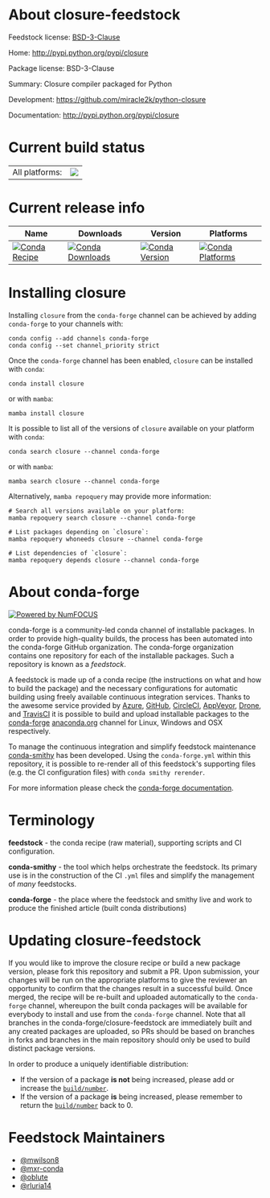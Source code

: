 About closure-feedstock
=======================

Feedstock license: [BSD-3-Clause](https://github.com/conda-forge/closure-feedstock/blob/main/LICENSE.txt)

Home: http://pypi.python.org/pypi/closure

Package license: BSD-3-Clause

Summary: Closure compiler packaged for Python

Development: https://github.com/miracle2k/python-closure

Documentation: http://pypi.python.org/pypi/closure

Current build status
====================


<table><tr><td>All platforms:</td>
    <td>
      <a href="https://dev.azure.com/conda-forge/feedstock-builds/_build/latest?definitionId=8022&branchName=main">
        <img src="https://dev.azure.com/conda-forge/feedstock-builds/_apis/build/status/closure-feedstock?branchName=main">
      </a>
    </td>
  </tr>
</table>

Current release info
====================

| Name | Downloads | Version | Platforms |
| --- | --- | --- | --- |
| [![Conda Recipe](https://img.shields.io/badge/recipe-closure-green.svg)](https://anaconda.org/conda-forge/closure) | [![Conda Downloads](https://img.shields.io/conda/dn/conda-forge/closure.svg)](https://anaconda.org/conda-forge/closure) | [![Conda Version](https://img.shields.io/conda/vn/conda-forge/closure.svg)](https://anaconda.org/conda-forge/closure) | [![Conda Platforms](https://img.shields.io/conda/pn/conda-forge/closure.svg)](https://anaconda.org/conda-forge/closure) |

Installing closure
==================

Installing `closure` from the `conda-forge` channel can be achieved by adding `conda-forge` to your channels with:

```
conda config --add channels conda-forge
conda config --set channel_priority strict
```

Once the `conda-forge` channel has been enabled, `closure` can be installed with `conda`:

```
conda install closure
```

or with `mamba`:

```
mamba install closure
```

It is possible to list all of the versions of `closure` available on your platform with `conda`:

```
conda search closure --channel conda-forge
```

or with `mamba`:

```
mamba search closure --channel conda-forge
```

Alternatively, `mamba repoquery` may provide more information:

```
# Search all versions available on your platform:
mamba repoquery search closure --channel conda-forge

# List packages depending on `closure`:
mamba repoquery whoneeds closure --channel conda-forge

# List dependencies of `closure`:
mamba repoquery depends closure --channel conda-forge
```


About conda-forge
=================

[![Powered by
NumFOCUS](https://img.shields.io/badge/powered%20by-NumFOCUS-orange.svg?style=flat&colorA=E1523D&colorB=007D8A)](https://numfocus.org)

conda-forge is a community-led conda channel of installable packages.
In order to provide high-quality builds, the process has been automated into the
conda-forge GitHub organization. The conda-forge organization contains one repository
for each of the installable packages. Such a repository is known as a *feedstock*.

A feedstock is made up of a conda recipe (the instructions on what and how to build
the package) and the necessary configurations for automatic building using freely
available continuous integration services. Thanks to the awesome service provided by
[Azure](https://azure.microsoft.com/en-us/services/devops/), [GitHub](https://github.com/),
[CircleCI](https://circleci.com/), [AppVeyor](https://www.appveyor.com/),
[Drone](https://cloud.drone.io/welcome), and [TravisCI](https://travis-ci.com/)
it is possible to build and upload installable packages to the
[conda-forge](https://anaconda.org/conda-forge) [anaconda.org](https://anaconda.org/)
channel for Linux, Windows and OSX respectively.

To manage the continuous integration and simplify feedstock maintenance
[conda-smithy](https://github.com/conda-forge/conda-smithy) has been developed.
Using the ``conda-forge.yml`` within this repository, it is possible to re-render all of
this feedstock's supporting files (e.g. the CI configuration files) with ``conda smithy rerender``.

For more information please check the [conda-forge documentation](https://conda-forge.org/docs/).

Terminology
===========

**feedstock** - the conda recipe (raw material), supporting scripts and CI configuration.

**conda-smithy** - the tool which helps orchestrate the feedstock.
                   Its primary use is in the construction of the CI ``.yml`` files
                   and simplify the management of *many* feedstocks.

**conda-forge** - the place where the feedstock and smithy live and work to
                  produce the finished article (built conda distributions)


Updating closure-feedstock
==========================

If you would like to improve the closure recipe or build a new
package version, please fork this repository and submit a PR. Upon submission,
your changes will be run on the appropriate platforms to give the reviewer an
opportunity to confirm that the changes result in a successful build. Once
merged, the recipe will be re-built and uploaded automatically to the
`conda-forge` channel, whereupon the built conda packages will be available for
everybody to install and use from the `conda-forge` channel.
Note that all branches in the conda-forge/closure-feedstock are
immediately built and any created packages are uploaded, so PRs should be based
on branches in forks and branches in the main repository should only be used to
build distinct package versions.

In order to produce a uniquely identifiable distribution:
 * If the version of a package **is not** being increased, please add or increase
   the [``build/number``](https://docs.conda.io/projects/conda-build/en/latest/resources/define-metadata.html#build-number-and-string).
 * If the version of a package **is** being increased, please remember to return
   the [``build/number``](https://docs.conda.io/projects/conda-build/en/latest/resources/define-metadata.html#build-number-and-string)
   back to 0.

Feedstock Maintainers
=====================

* [@mwilson8](https://github.com/mwilson8/)
* [@mxr-conda](https://github.com/mxr-conda/)
* [@oblute](https://github.com/oblute/)
* [@rluria14](https://github.com/rluria14/)

